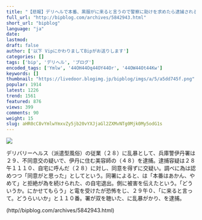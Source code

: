```yaml
---
title: "【悲報】デリヘルで本番、黒服がに来ると言うので警察に助けを求めたら逮捕される "
full_url: "http://bipblog.com/archives/5842943.html"
short_url: "bipblog"
language: "ja"
date: 
lastmod: 
draft: false
author: ['以下 VipにかわりましてBipがお送りします']
categories: []
tags: ['bip', 'デリヘル', 'ブログ']
encoded_tags: ['Ymlw', '44OH44Oq44OY44Or', '44OW44Ot44Kw']
keywords: []
thumbnail: "https://livedoor.blogimg.jp/bipblog/imgs/a/5/a5dd745f.png"
popular: 1914
latest: 1226
trend: 1561
featured: 876
views: 399
comments: 90
weight: 15
slug: aHR0cC8vYmlwYmxvZy5jb20vYXJjaGl2ZXMvNTg0Mjk0My5odG1s
---
```


![](https://livedoor.blogimg.jp/bipblog/imgs/a/5/a5dd745f.png)

 デリバリーヘルス（派遣型風俗）の従業（２８）に乱暴として、兵庫警伊丹署は２９、不同意交の疑いで、伊丹に住む美容師の（４８）を逮捕。逮捕容疑は２８午１１１０、自宅に呼んだ（２８）に対し、同意を得ずに交疑い。調べに為は認めつつ「同意がと思った」としてという。同署によると、は「本番はあかん、やめて」と拒絶が為を続けられた、の自宅退出。側に被害を伝えたという。「どういうか。にかせてもらう」と電を受けたが恐怖をじ、２９午０、「に来ると言って。どうらいいか」と１１０番。署が双を聴いた、に乱暴がかり、を逮捕。 

(http//bipblog.com/archives/5842943.html)
